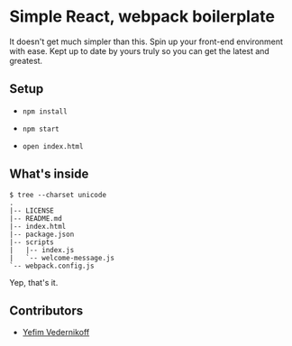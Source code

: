 Simple React, webpack boilerplate
====================================

It doesn't get much simpler than this. Spin up your front-end environment with ease. Kept up to date by yours truly so you can get the latest and greatest.

## Setup

* `npm install`

* `npm start`

* `open index.html`

## What's inside

````
$ tree --charset unicode
.
|-- LICENSE
|-- README.md
|-- index.html
|-- package.json
|-- scripts
|   |-- index.js
|   `-- welcome-message.js
`-- webpack.config.js
````

Yep, that's it.

## Contributors

* [Yefim Vedernikoff](https://twitter.com/yefim)
